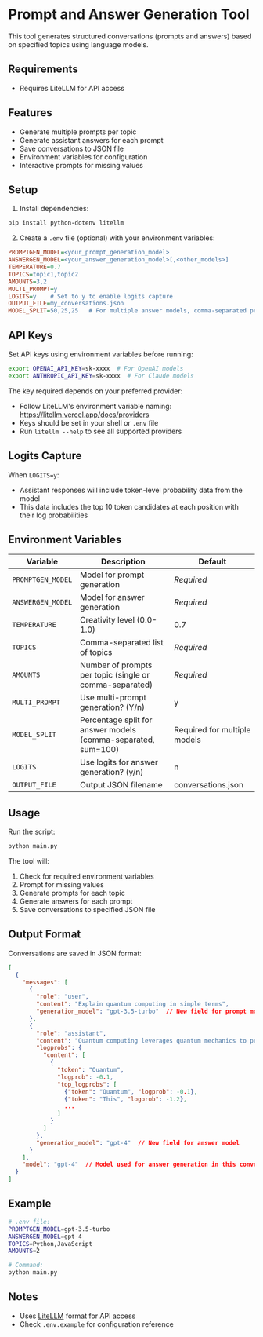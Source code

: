 # Prompt and Answer Generation Tool

This tool generates structured conversations (prompts and answers) based on specified topics using language models.

## Requirements
- Requires LiteLLM for API access

## Features
- Generate multiple prompts per topic
- Generate assistant answers for each prompt
- Save conversations to JSON file
- Environment variables for configuration
- Interactive prompts for missing values

## Setup
1. Install dependencies:
```bash
pip install python-dotenv litellm
```
2. Create a `.env` file (optional) with your environment variables:
```ini
PROMPTGEN_MODEL=<your_prompt_generation_model>
ANSWERGEN_MODEL=<your_answer_generation_model>[,<other_models>]
TEMPERATURE=0.7
TOPICS=topic1,topic2
AMOUNTS=3,2
MULTI_PROMPT=y
LOGITS=y    # Set to y to enable logits capture
OUTPUT_FILE=my_conversations.json
MODEL_SPLIT=50,25,25   # For multiple answer models, comma-separated percentages (sum=100)
```

## API Keys
Set API keys using environment variables before running:
```bash
export OPENAI_API_KEY=sk-xxxx  # For OpenAI models
export ANTHROPIC_API_KEY=sk-xxxx  # For Claude models
```
The key required depends on your preferred provider:
- Follow LiteLLM's environment variable naming: https://litellm.vercel.app/docs/providers
- Keys should be set in your shell or `.env` file
- Run `litellm --help` to see all supported providers

## Logits Capture
When `LOGITS=y`:
- Assistant responses will include token-level probability data from the model
- This data includes the top 10 token candidates at each position with their log probabilities

## Environment Variables
| Variable | Description | Default |
|----------|-------------|---------|
| `PROMPTGEN_MODEL` | Model for prompt generation | *Required* |
| `ANSWERGEN_MODEL` | Model for answer generation | *Required* |
| `TEMPERATURE` | Creativity level (0.0-1.0) | 0.7 |
| `TOPICS` | Comma-separated list of topics | *Required* |
| `AMOUNTS` | Number of prompts per topic (single or comma-separated) | *Required* |
| `MULTI_PROMPT` | Use multi-prompt generation? (Y/n) | y |
| `MODEL_SPLIT` | Percentage split for answer models (comma-separated, sum=100) | Required for multiple models |
| `LOGITS` | Use logits for answer generation? (y/n) | n |
| `OUTPUT_FILE` | Output JSON filename | conversations.json |

## Usage
Run the script:
```bash
python main.py
```

The tool will:
1. Check for required environment variables
2. Prompt for missing values
3. Generate prompts for each topic
4. Generate answers for each prompt
5. Save conversations to specified JSON file

## Output Format
Conversations are saved in JSON format:
```json
[
  {
    "messages": [
      {
        "role": "user",
        "content": "Explain quantum computing in simple terms",
        "generation_model": "gpt-3.5-turbo"  // New field for prompt model
      },
      {
        "role": "assistant",
        "content": "Quantum computing leverages quantum mechanics to process information...",
        "logprobs": {
          "content": [
            {
              "token": "Quantum",
              "logprob": -0.1,
              "top_logprobs": [
                {"token": "Quantum", "logprob": -0.1},
                {"token": "This", "logprob": -1.2},
                ...
              ]
            }
          ]
        },
        "generation_model": "gpt-4"  // New field for answer model
      }
    ],
    "model": "gpt-4"  // Model used for answer generation in this conversation
  }
]
```

## Example
```bash
# .env file:
PROMPTGEN_MODEL=gpt-3.5-turbo
ANSWERGEN_MODEL=gpt-4
TOPICS=Python,JavaScript
AMOUNTS=2

# Command:
python main.py
```

## Notes
- Uses [LiteLLM](https://github.com/BerriAI/liteLLM) format for API access
- Check `.env.example` for configuration reference
```
